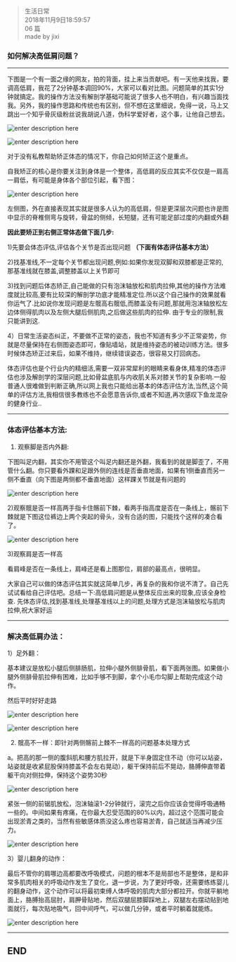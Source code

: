 > 生活日常  
> 2018年11月9日18:59:57         
> 06 篇  
>made by jixi

### 如何解决高低肩问题？


----------

下图是一个有一面之缘的网友，拍的背面，挂上来当贡献吧。有一天他来找我，要调高低肩，我花了2分钟基本调回90%，大家可以看对比图。问题简单的其实1分钟就搞定。我的操作方法没有解剖学基础可能说了很多人也不明白，有兴趣当面找我。另外，我的操作思路和传统也有区别，但不想在这里细说，免得一说，马上又跳出一个知乎骨灰级粉丝说我胡说八道，伪科学爱好者，这个事，让他自己想去。  

![enter description here](https://www.github.com/jixiyu/images3/raw/master/小书匠/1541761721900.png)

![enter description here](https://www.github.com/jixiyu/images3/raw/master/小书匠/1541761317826.png)

对于没有私教帮助矫正体态的情况下，你自己如何矫正这个是重点。  

自我矫正的核心是你要关注到身体是一个整体，高低肩的反应其实不仅仅是一肩高一肩低，有可能是身体各个部位引起，看下图：  

![enter description here](https://www.github.com/jixiyu/images3/raw/master/小书匠/1541761339286.png)


左侧图，外在直接表现其实就是很多人认为的高低肩，但是更深层次问题也许是图中显示的脊椎侧弯与旋转，骨盆的侧倾，长短腿，还有可能足部过度的内翻或外翻  

**因此要矫正到右侧正常体态做下面几步:**  

1)先要会体态评估,评估各个关节是否出现问题 <b>（下面有体态评估基本方法）</b>  

2)找基准线,不一定每个关节都出现问题,例如:如果你发现双脚和双膝都是正常的,那基准线就在膝盖,调整膝盖以上关节即可  

3)找到问题后体态矫正,自己能做的只有泡沫轴放松和肌肉拉伸,其他的操作方法难度就比较高,要有比较深的解剖学功底才能精准定位.所以这个自己操作的效果就看你运气了.比如说你发现问题是左髋高右髋低,而膝盖没有问题,那就用泡沫轴放松左边体侧得肌肉以及左侧大腿后侧肌肉,之后做这些肌肉的拉伸. 由于专业的限制,我只能讲到这.  

4）日常生活姿态纠正，不要做不正常的姿态，我也不知道有多少不正常姿势，你就是尽量保持在右侧图姿态即可，像贴墙站，就是维持姿态的被动训练方法。很多时候体态矫正过来后，如果不维持，继续错误姿态，很容易又打回病态。  

体态评估也是个行业内的精细活,需要一双非常犀利的眼睛来看身体,精准的体态评估也涉及解剖学的深层问题,比如骨盆底肌与内收肌关系对膝关节的复杂影响.一般普通人很难做到判断正确,所以网上我也只能给出基本的体态评估方法,当然,这个简单的评估方法,我相信很多教练也不会愿意告诉你,或者不知道,再次感叹下鱼龙混杂的健身行业..


----------


### 体态评估基本方法:  

1) 观察脚是否内外翻:  

下图叫足内翻，其实你不用管这个叫足内翻还是外翻，我看到的就是脚歪了，不用管什么翻。你只要看外踝和足跟外侧的连线是否垂直地面，如果有1侧垂直而另一侧不垂直（向下图是两侧都不垂直地面）这样踝关节就是有问题的  

![enter description here](https://www.github.com/jixiyu/images3/raw/master/小书匠/1541761465853.png)

2)观察髋是否一样高两手指卡住髂前下棘，看两手指高度是否在一条线上，髂前下棘就是下图这位裤边上两个突起的骨头，没有合适的图，只能找个这样的凑合看了。  

![enter description here](https://www.github.com/jixiyu/images3/raw/master/小书匠/1541761479563.png)

3)观察肩是否一样高   

看肩峰是否在一条线上，肩峰还是看上图那位，肩部的最高点，很明显。  

大家自己可以做的体态评估其实就这简单几步，再复杂的我和你说不清了。自己先试试看给自己评估吧。总结一下:高低肩问题是从整体反应出来的现象,应该全身检查. 先体态评估,找到基准线,处理基准线以上的问题,处理方式是泡沫轴放松与肌肉拉伸,祝大家好运  



----------

### 解决高低肩办法：  

1）足外翻：  

基本建议是放松小腿后侧腓肠肌，拉伸小腿外侧腓骨肌，看下面两张图。如果做小腿外侧腓骨肌拉伸有困难，比如手够不到脚，拿个小毛巾勾脚上帮助完成这个动作。  

然后平时好好走路  

![enter description here](https://www.github.com/jixiyu/images3/raw/master/小书匠/1541761562694.png)

![enter description here](https://www.github.com/jixiyu/images3/raw/master/小书匠/1541761567558.png)

2) 髋高不一样：即针对两侧髂前上棘不一样高的问题基本处理方式  


a。把高的那一侧的腹斜肌和腰方肌拉开，就是下半身固定住不动（你可以站姿，站姿就是收紧屁股保持膝盖不会左右晃动），躯干保持前后不晃动，胳膊伸直带着躯干向对侧拉伸，保持这个姿势30秒  

![enter description here](https://www.github.com/jixiyu/images3/raw/master/小书匠/1541761585531.png)

紧张一侧的前锯肌放松，泡沫轴滚1-2分钟就行，滚完之后你应该会觉得呼吸通畅一些的。中间如果有疼痛，在你最大忍受范围的80%以内，超过这个范围可能会出现淤青之类的，当然有些敏感体质没这么疼也容易淤青，自己就适当再减少压力。  

![enter description here](https://www.github.com/jixiyu/images3/raw/master/小书匠/1541761691697.png)

3）婴儿翻身的动作：  

最后不管你的肩哪边高都要改呼吸模式，问题的根本不是局部也不是整体，是和非常多肌肉相关的呼吸动作发生了变化，退一步说，为了更好呼吸，还需要练练婴儿的翻身动作，这个动作可以将最初束缚人体呼吸的肌肉大部分都拉开。你就平躺地面上，胳膊抬高屈肘，肩胛骨贴地，然后双腿屈膝脚踩地上，双腿左右摆动贴到地面就行，每次贴地吸气，回中间呼气，可以做几分钟，或者平时躺着就能练。  

![enter description here](https://www.github.com/jixiyu/images3/raw/master/小书匠/1541761623642.png)





----------


## END

